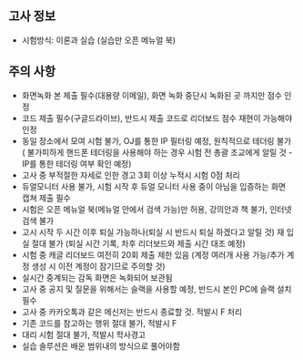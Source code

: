 
## 고사 정보
- 시험방식: 이론과 실습 (실습만 오픈 메뉴얼 북)

## 주의 사항
- 화면녹화 본 제출 필수(대용량 이메일), 화면 녹화 중단시 녹화된 곳 까지만 점수 인정
- 코드 제출 필수(구글드라이브), 반드시 제출 코드로 리더보드 점수 재현이 가능해야 인정
- 동일 장소에서 모여 시험 불가, OJ를 통한 IP 필터링 예정, 원칙적으로 테더링 불가 ( 불가피하게 핸드폰 테더링을 사용해야 하는 경우 시험 전 총괄 조교에게 알릴 것 - IP를 통한 테더링 여부 확인 예정)
- 고사 중 부적절한 자세로 인한 경고 3회 이상 누적시 시험 0점 처리
- 듀얼모니터 사용 불가, 시험 시작 후 듀얼 모니터 사용 중이 아님을 입증하는 화면 캡쳐 제출 필수
- 시험은 오픈 메뉴얼 북(메뉴얼 안에서 검색 가능)만 허용, 강의안과 책 불가, 인터넷 검색 불가
- 고시 시작 두 시간 이후 퇴실 가능하나(퇴실 시 반드시 퇴실 하겠다고 알릴 것) 재 입실 절대 불가 (퇴실 시간 기록, 차후 리더보드와 제출 시간 대조 예정)
- 시험 중 캐글 리더보드 여전히 20회 제출 제한 있음 (계정 여러개 사용 가능/추가 계정 생성 시 이전 계정이 잠기므로 주의할 것)
- 실시간 중계되는 감독 화면은 녹화되어 보관됨 
- 고사 중 공지 및 질문을 위해서는 슬랙을 사용할 예정, 반드시 본인 PC에 슬랙 설치 필수 
- 고사 중 카카오톡과 같은 메신저는 반드시 종료할 것. 적발시 F 처리
- 기존 코드를 참고하는 행위 절대 불가, 적발시 F
- 대리 시험 절대 불가, 적발시 학사경고
- 실습 솔루션은 배운 범위내의 방식으로 풀어야함

